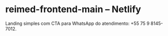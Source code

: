 # reimed-frontend-main – Netlify

Landing simples com CTA para WhatsApp do atendimento: +55 75 9 8145-7012.

